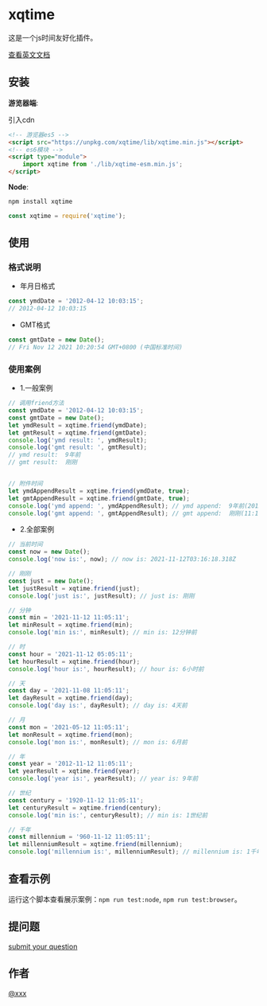 # xqtime

这是一个js时间友好化插件。

[查看英文文档](./README.md)

## 安装

**游览器端**:

引入cdn

```html
<!-- 游览器es5 -->
<script src="https://unpkg.com/xqtime/lib/xqtime.min.js"></script>
<!-- es6模块 -->
<script type="module">
    import xqtime from './lib/xqtime-esm.min.js';
</script>
```

**Node**:

```sh
npm install xqtime
```

```js
const xqtime = require('xqtime');
```

## 使用

### 格式说明

+ 年月日格式

```js
const ymdDate = '2012-04-12 10:03:15';
// 2012-04-12 10:03:15
```

+ GMT格式

```js
const gmtDate = new Date();
// Fri Nov 12 2021 10:20:54 GMT+0800 (中国标准时间)
```

### 使用案例

+ 1.一般案例

```js
// 调用friend方法
const ymdDate = '2012-04-12 10:03:15';
const gmtDate = new Date();
let ymdResult = xqtime.friend(ymdDate);
let gmtResult = xqtime.friend(gmtDate);
console.log('ymd result: ', ymdResult);
console.log('gmt result: ', gmtResult);
// ymd result:  9年前
// gmt result:  刚刚


// 附件时间
let ymdAppendResult = xqtime.friend(ymdDate, true);
let gmtAppendResult = xqtime.friend(gmtDate, true);
console.log('ymd append: ', ymdAppendResult); // ymd append:  9年前(2012-03-04)
console.log('gmt append: ', gmtAppendResult); // gmt append:  刚刚(11:19:52)
```

+ 2.全部案例

```js
// 当前时间
const now = new Date();
console.log('now is:', now); // now is: 2021-11-12T03:16:18.318Z

// 刚刚
const just = new Date();
let justResult = xqtime.friend(just);
console.log('just is:', justResult); // just is: 刚刚

// 分钟
const min = '2021-11-12 11:05:11';
let minResult = xqtime.friend(min);
console.log('min is:', minResult); // min is: 12分钟前

// 时
const hour = '2021-11-12 05:05:11';
let hourResult = xqtime.friend(hour);
console.log('hour is:', hourResult); // hour is: 6小时前

// 天
const day = '2021-11-08 11:05:11';
let dayResult = xqtime.friend(day);
console.log('day is:', dayResult); // day is: 4天前

// 月
const mon = '2021-05-12 11:05:11';
let monResult = xqtime.friend(mon);
console.log('mon is:', monResult); // mon is: 6月前

// 年
const year = '2012-11-12 11:05:11';
let yearResult = xqtime.friend(year);
console.log('year is:', yearResult); // year is: 9年前

// 世纪
const century = '1920-11-12 11:05:11';
let centuryResult = xqtime.friend(century);
console.log('min is:', centuryResult); // min is: 1世纪前

// 千年
const millennium = '960-11-12 11:05:11';
let millenniumResult = xqtime.friend(millennium);
console.log('millennium is:', millenniumResult); // millennium is: 1千年前

```

## 查看示例

运行这个脚本查看展示案例：`npm run test:node`, `npm run test:browser`。

## 提问题

[submit your question](https://github.com/xxx/xqtime/issues/new)

## 作者

[@xxx](https://github.com/xxx)

